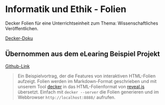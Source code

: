 # Informatik und Ethik - Folien 

Decker Folien für eine Unterrichtseinheit zum Thema: Wissenschaftliches Veröffentlichen.

[Decker-Doku](https://decker.cs.tu-dortmund.de/decks/decker/manual/)

## Übernommen aus dem eLearing Beispiel Projekt

[Github-Link](https://github.com/mbotsch/eLearning)

> Ein Beispielvortrag, der die Features von interaktiven HTML-Folien aufzeigt. Folien werden im Markdown-Format geschrieben und mit unserem Tool [decker](https://github.com/decker-edu/decker) in das HTML-Folienformat von [reveal.js](https://github.com/hakimel/reveal.js/) übersetzt. Einfach mit `decker --server` die Folien generieren und im Webbrowser `http://localhost:8888/` aufrufen.

